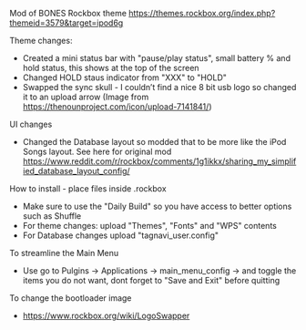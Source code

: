 Mod of BONES Rockbox theme
https://themes.rockbox.org/index.php?themeid=3579&target=ipod6g

Theme changes:
- Created a mini status bar with "pause/play status", small battery % and hold status, this shows at the top of the screen
- Changed HOLD staus indicator from "XXX" to "HOLD"
- Swapped the sync skull - I couldn’t find a nice 8 bit usb logo so changed it to an upload arrow (Image from https://thenounproject.com/icon/upload-7141841/)

UI changes
- Changed the Database layout so modded that to be more like the iPod Songs layout. See here for original mod https://www.reddit.com/r/rockbox/comments/1g1ikkx/sharing_my_simplified_database_layout_config/

How to install - place files inside .rockbox
- Make sure to use the "Daily Build" so you have access to better options such as Shuffle
- For theme changes: upload "Themes", "Fonts" and "WPS" contents
- For Database changes upload "tagnavi_user.config"

To streamline the Main Menu
- Use go to Pulgins -> Applications -> main_menu_config -> and toggle the items you do not want, dont forget to "Save and Exit" before quitting

To change the bootloader image
- https://www.rockbox.org/wiki/LogoSwapper
